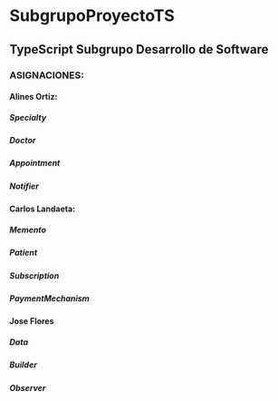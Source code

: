 # SubgrupoProyectoTS

## TypeScript Subgrupo Desarrollo de Software

### ASIGNACIONES:

#### Alines Ortiz:

##### Specialty

##### Doctor

##### Appointment

##### Notifier

#### Carlos Landaeta:

##### Memento

##### Patient

##### Subscription

##### PaymentMechanism

#### Jose Flores

##### Data

##### Builder

##### Observer
